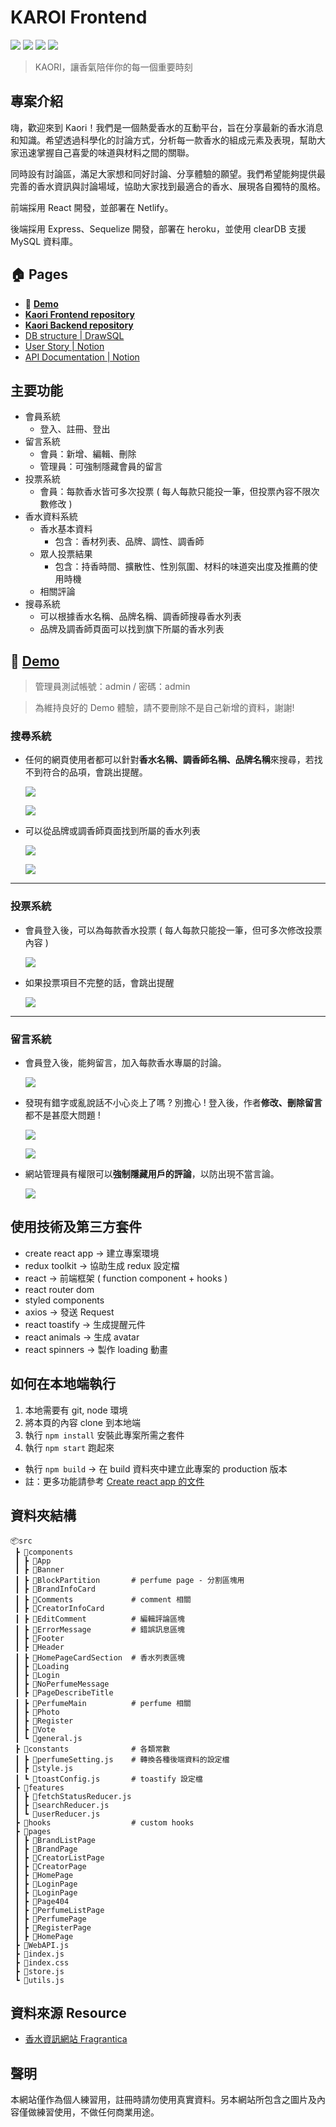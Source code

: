 # KAROI Frontend

![](https://img.shields.io/badge/version-0.1.0-blue)
[![](https://img.shields.io/badge/API%20Documentation-Yes-brightgreen)](https://wise-vision-78f.notion.site/Kaori-API-9d7f7e8a6caa447298bc33a8f676b306)
[![](https://img.shields.io/badge/User%20Story-Yes-brightgreen)](https://wise-vision-78f.notion.site/Kaori-User-story-f0635b095f6c4e2b8cae52d104b81e13)
[![](https://img.shields.io/badge/DB%20Structure-Yes-brightgreen)](https://drawsql.app/teams/kaori/diagrams/kaori)

> KAORI，讓香氣陪伴你的每一個重要時刻


## 專案介紹
嗨，歡迎來到 Kaori！我們是一個熱愛香水的互動平台，旨在分享最新的香水消息和知識。希望透過科學化的討論方式，分析每一款香水的組成元素及表現，幫助大家迅速掌握自己喜愛的味道與材料之間的關聯。

同時設有討論區，滿足大家想和同好討論、分享體驗的願望。我們希望能夠提供最完善的香水資訊與討論場域，協助大家找到最適合的香水、展現各自獨特的風格。

前端採用 React 開發，並部署在 Netlify。

後端採用 Express、Sequelize 開發，部署在 heroku，並使用 clearDB 支援 MySQL 資料庫。

## 🏠 Pages
- 👀 [**Demo**](https://kaori-frontend.netlify.app/)
- [**Kaori Frontend repository**](https://github.com/cokecodev/Kaori-frontend)
- [**Kaori Backend repository**](https://github.com/cokecodev/Kaori-backend)
- [DB structure | DrawSQL](https://drawsql.app/teams/kaori/diagrams/kaori)
- [User Story | Notion](https://wise-vision-78f.notion.site/Kaori-User-story-f0635b095f6c4e2b8cae52d104b81e13)
- [API Documentation | Notion](https://wise-vision-78f.notion.site/Kaori-API-9d7f7e8a6caa447298bc33a8f676b306)

## 主要功能

- 會員系統
    - 登入、註冊、登出
- 留言系統
    - 會員：新增、編輯、刪除
    - 管理員：可強制隱藏會員的留言
- 投票系統
    - 會員：每款香水皆可多次投票 ( 每人每款只能投一筆，但投票內容不限次數修改 )
- 香水資料系統
    - 香水基本資料 
        - 包含：香材列表、品牌、調性、調香師
    - 眾人投票結果
        - 包含：持香時間、擴散性、性別氛圍、材料的味道突出度及推薦的使用時機
    - 相關評論
- 搜尋系統
    - 可以根據香水名稱、品牌名稱、調香師搜尋香水列表
    - 品牌及調香師頁面可以找到旗下所屬的香水列表

## 👀 [**Demo**](https://kaori-frontend.netlify.app/)

> 管理員測試帳號：admin / 密碼：admin

> 為維持良好的 Demo 體驗，請不要刪除不是自己新增的資料，謝謝!

### 搜尋系統
- 任何的網頁使用者都可以針對**香水名稱、調香師名稱、品牌名稱**來搜尋，若找不到符合的品項，會跳出提醒。

    ![](https://imgur.com/12Ojskg.gif)

    ![](https://imgur.com/v7mUNyU.gif)

- 可以從品牌或調香師頁面找到所屬的香水列表

    ![](https://imgur.com/RriCcRD.gif)

    ![](https://imgur.com/nXvNUik.gif)
---

### 投票系統
- 會員登入後，可以為每款香水投票 ( 每人每款只能投一筆，但可多次修改投票內容 )

    ![](https://imgur.com/aTnJsfn.gif)

- 如果投票項目不完整的話，會跳出提醒

    ![](https://imgur.com/sjc7aLD.gif)

---

### 留言系統
- 會員登入後，能夠留言，加入每款香水專屬的討論。

    ![](https://imgur.com/FbvE8g8.gif)

- 發現有錯字或亂說話不小心炎上了嗎 ? 別擔心 ! 登入後，作者**修改、刪除留言**都不是甚麼大問題 !

    ![](https://imgur.com/i10ovPJ.gif)

    ![](https://imgur.com/JSr9UQr.gif)

- 網站管理員有權限可以**強制隱藏用戶的評論**，以防出現不當言論。

    ![](https://i.imgur.com/E5YYmvK.gif)

## 使用技術及第三方套件
- create react app → 建立專案環境
- redux toolkit → 協助生成 redux 設定檔
- react → 前端框架 ( function component + hooks )
- react router dom
- styled components
- axios → 發送 Request
- react toastify → 生成提醒元件
- react animals  → 生成 avatar
- react spinners → 製作 loading 動畫

## 如何在本地端執行
1. 本地需要有 git, node 環境
2. 將本頁的內容 clone 到本地端
3. 執行 `npm install` 安裝此專案所需之套件
4. 執行 `npm start` 跑起來

- 執行 `npm build` →
在 build 資料夾中建立此專案的 production 版本
- 註：更多功能請參考 [Create react app 的文件](https://create-react-app.dev/docs/available-scripts)

## 資料夾結構  

```
📦src
 ┣ 📂components
 ┃ ┣ 📂App
 ┃ ┣ 📂Banner
 ┃ ┣ 📂BlockPartition       # perfume page - 分割區塊用
 ┃ ┣ 📂BrandInfoCard
 ┃ ┣ 📂Comments             # comment 相關
 ┃ ┣ 📂CreatorInfoCard
 ┃ ┣ 📂EditComment          # 編輯評論區塊
 ┃ ┣ 📂ErrorMessage         # 錯誤訊息區塊
 ┃ ┣ 📂Footer
 ┃ ┣ 📂Header
 ┃ ┣ 📂HomePageCardSection  # 香水列表區塊
 ┃ ┣ 📂Loading
 ┃ ┣ 📂Login
 ┃ ┣ 📂NoPerfumeMessage
 ┃ ┣ 📂PageDescribeTitle
 ┃ ┣ 📂PerfumeMain          # perfume 相關
 ┃ ┣ 📂Photo
 ┃ ┣ 📂Register
 ┃ ┣ 📂Vote
 ┃ ┗ 📜general.js
 ┣ 📂constants              # 各類常數
 ┃ ┣ 📜perfumeSetting.js    # 轉換各種後端資料的設定檔
 ┃ ┣ 📜style.js
 ┃ ┗ 📜toastConfig.js       # toastify 設定檔
 ┣ 📂features
 ┃ ┣ 📜fetchStatusReducer.js
 ┃ ┣ 📜searchReducer.js
 ┃ ┗ 📜userReducer.js
 ┣ 📂hooks                  # custom hooks
 ┣ 📂pages
 ┃ ┣ 📂BrandListPage
 ┃ ┣ 📂BrandPage
 ┃ ┣ 📂CreatorListPage
 ┃ ┣ 📂CreatorPage
 ┃ ┣ 📂HomePage
 ┃ ┣ 📂LoginPage
 ┃ ┣ 📂LoginPage
 ┃ ┣ 📂Page404
 ┃ ┣ 📂PerfumeListPage
 ┃ ┣ 📂PerfumePage
 ┃ ┣ 📂RegisterPage
 ┃ ┣ 📂HomePage
 ┣ 📜WebAPI.js
 ┣ 📜index.js
 ┣ 📜index.css
 ┣ 📜store.js
 ┗ 📜utils.js
```

## 資料來源 Resource
- [ 香水資訊網站 Fragrantica](https://www.fragrantica.com/)

## 聲明
 本網站僅作為個人練習用，註冊時請勿使用真實資料。另本網站所包含之圖片及內容僅做練習使用，不做任何商業用途。
